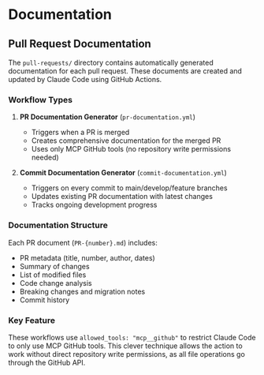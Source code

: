 # Documentation

## Pull Request Documentation

The `pull-requests/` directory contains automatically generated documentation for each pull request. These documents are created and updated by Claude Code using GitHub Actions.

### Workflow Types

1. **PR Documentation Generator** (`pr-documentation.yml`)
   - Triggers when a PR is merged
   - Creates comprehensive documentation for the merged PR
   - Uses only MCP GitHub tools (no repository write permissions needed)

2. **Commit Documentation Generator** (`commit-documentation.yml`)
   - Triggers on every commit to main/develop/feature branches
   - Updates existing PR documentation with latest changes
   - Tracks ongoing development progress

### Documentation Structure

Each PR document (`PR-{number}.md`) includes:
- PR metadata (title, number, author, dates)
- Summary of changes
- List of modified files
- Code change analysis
- Breaking changes and migration notes
- Commit history

### Key Feature

These workflows use `allowed_tools: "mcp__github"` to restrict Claude Code to only use MCP GitHub tools. This clever technique allows the action to work without direct repository write permissions, as all file operations go through the GitHub API.